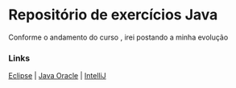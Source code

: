 # Repositório de exercícios Java

Conforme o andamento do curso , irei postando a minha evolução

### Links
[Eclipse](https://www.eclipse.org/downloads/)
|
[Java Oracle](https://www.oracle.com/java/technologies/)
|
[IntelliJ](https://www.jetbrains.com/pt-br/idea/)
